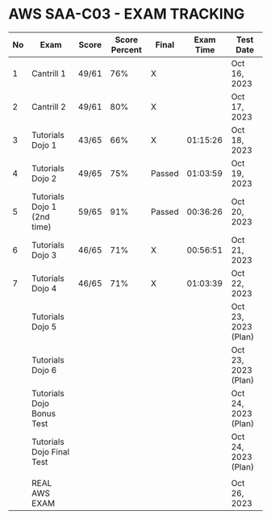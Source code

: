 # AWS SAA-C03 - EXAM TRACKING

| No  | Exam                        | Score | Score Percent | Final  | Exam Time | Test Date           |
| --- | --------------------------- | ----- | ------------- | ------ | --------- | ------------------- |
| 1   | Cantrill 1                  | 49/61 | 76%           | X      |           | Oct 16, 2023        |
| 2   | Cantrill 2                  | 49/61 | 80%           | X      |           | Oct 17, 2023        |
| 3   | Tutorials Dojo 1            | 43/65 | 66%           | X      | 01:15:26  | Oct 18, 2023        |
| 4   | Tutorials Dojo 2            | 49/65 | 75%           | Passed | 01:03:59  | Oct 19, 2023        |
| 5   | Tutorials Dojo 1 (2nd time) | 59/65 | 91%           | Passed | 00:36:26  | Oct 20, 2023        |
| 6   | Tutorials Dojo 3            | 46/65 | 71%           | X      | 00:56:51  | Oct 21, 2023        |
| 7   | Tutorials Dojo 4            | 46/65 | 71%           | X      | 01:03:39  | Oct 22, 2023        |
|     | Tutorials Dojo 5            |       |               |        |           | Oct 23, 2023 (Plan) |
|     | Tutorials Dojo 6            |       |               |        |           | Oct 23, 2023 (Plan) |
|     | Tutorials Dojo Bonus Test   |       |               |        |           | Oct 24, 2023 (Plan) |
|     | Tutorials Dojo Final Test   |       |               |        |           | Oct 24, 2023 (Plan) |
|     |                             |       |               |        |           |                     |
|     | REAL AWS EXAM               |       |               |        |           | Oct 26, 2023        |
